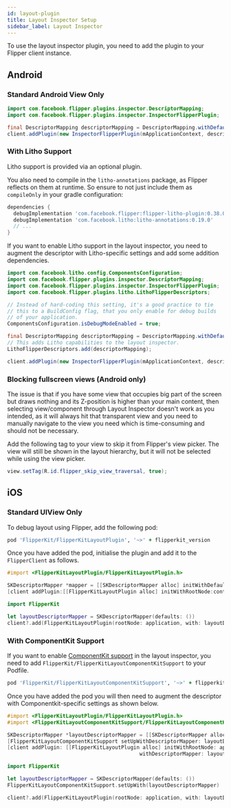 ```yaml
---
id: layout-plugin
title: Layout Inspector Setup
sidebar_label: Layout Inspector
---
```


To use the layout inspector plugin, you need to add the plugin to your Flipper client instance.

## Android

### Standard Android View Only

```java
import com.facebook.flipper.plugins.inspector.DescriptorMapping;
import com.facebook.flipper.plugins.inspector.InspectorFlipperPlugin;

final DescriptorMapping descriptorMapping = DescriptorMapping.withDefaults();
client.addPlugin(new InspectorFlipperPlugin(mApplicationContext, descriptorMapping));
```

### With Litho Support

Litho support is provided via an optional plugin.

You also need to compile in the `litho-annotations` package, as Flipper reflects
on them at runtime. So ensure to not just include them as `compileOnly` in your
gradle configuration:

```groovy
dependencies {
  debugImplementation 'com.facebook.flipper:flipper-litho-plugin:0.38.0'
  debugImplementation 'com.facebook.litho:litho-annotations:0.19.0'
  // ...
}
```


If you want to enable Litho support in the layout inspector, you need to augment
the descriptor with Litho-specific settings and add some addition dependencies.

```java
import com.facebook.litho.config.ComponentsConfiguration;
import com.facebook.flipper.plugins.inspector.DescriptorMapping;
import com.facebook.flipper.plugins.inspector.InspectorFlipperPlugin;
import com.facebook.flipper.plugins.litho.LithoFlipperDescriptors;

// Instead of hard-coding this setting, it's a good practice to tie
// this to a BuildConfig flag, that you only enable for debug builds
// of your application.
ComponentsConfiguration.isDebugModeEnabled = true;

final DescriptorMapping descriptorMapping = DescriptorMapping.withDefaults();
// This adds Litho capabilities to the layout inspector.
LithoFlipperDescriptors.add(descriptorMapping);

client.addPlugin(new InspectorFlipperPlugin(mApplicationContext, descriptorMapping));
```

### Blocking fullscreen views (Android only)

The issue is that if you have some view that occupies big part of the screen but draws nothing and its Z-position is higher than your main content, then selecting view/component through Layout Inspector doesn't work as you intended, as it will always hit that transparent view and you need to manually navigate to the view you need which is time-consuming and should not be necessary.

Add the following tag to your view to skip it from Flipper's view picker. The view will still be shown in the layout hierarchy, but it will not be selected while using the view picker.

```java
view.setTag(R.id.flipper_skip_view_traversal, true);
```


## iOS

### Standard UIView Only

To debug layout using Flipper, add the following pod:

```ruby
pod 'FlipperKit/FlipperKitLayoutPlugin', '~>' + flipperkit_version
```

Once you have added the pod, initialise the plugin and add it to the `FlipperClient` as follows.

<!--DOCUSAURUS_CODE_TABS-->
<!--Objective-C-->
```objective-c
#import <FlipperKitLayoutPlugin/FlipperKitLayoutPlugin.h>

SKDescriptorMapper *mapper = [[SKDescriptorMapper alloc] initWithDefaults];
[client addPlugin:[[FlipperKitLayoutPlugin alloc] initWithRootNode:context.application withDescriptorMapper:mapper]];
```
<!--Swift-->
```swift
import FlipperKit

let layoutDescriptorMapper = SKDescriptorMapper(defaults: ())
client?.add(FlipperKitLayoutPlugin(rootNode: application, with: layoutDescriptorMapper!))
```
<!--END_DOCUSAURUS_CODE_TABS-->

### With ComponentKit Support

If you want to enable [ComponentKit support](https://github.com/facebook/componentkit) in the layout inspector, you need to add `FlipperKit/FlipperKitLayoutComponentKitSupport` to your Podfile.

```ruby
pod 'FlipperKit/FlipperKitLayoutComponentKitSupport', '~>' + flipperkit_version
```   
Once you have added the pod you will then need to augment the descriptor with Componentkit-specific settings as shown below.
<!--DOCUSAURUS_CODE_TABS-->
<!--Objective-C-->
```objective-c
#import <FlipperKitLayoutPlugin/FlipperKitLayoutPlugin.h>
#import <FlipperKitLayoutComponentKitSupport/FlipperKitLayoutComponentKitSupport.h>

SKDescriptorMapper *layoutDescriptorMapper = [[SKDescriptorMapper alloc] initWithDefaults];
[FlipperKitLayoutComponentKitSupport setUpWithDescriptorMapper: layoutDescriptorMapper];
[client addPlugin: [[FlipperKitLayoutPlugin alloc] initWithRootNode: application
                                           withDescriptorMapper: layoutDescriptorMapper]];
```
<!--Swift-->
```swift
import FlipperKit

let layoutDescriptorMapper = SKDescriptorMapper(defaults: ())
FlipperKitLayoutComponentKitSupport.setUpWith(layoutDescriptorMapper)

client?.add(FlipperKitLayoutPlugin(rootNode: application, with: layoutDescriptorMapper!))
```
<!--END_DOCUSAURUS_CODE_TABS-->
